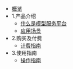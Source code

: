 * [概览](/README.md)
* 1.产品介绍
   *  [什么是模型服务平台](/modelverse/introduction.md)
   *  [应用场景](/modelverse/introduction.md)
* 2.购买及付费
   * [计费指南](/modelverse/price.md)
* 3.使用指南
   * [操作指南](/modelverse/introduction.md)
